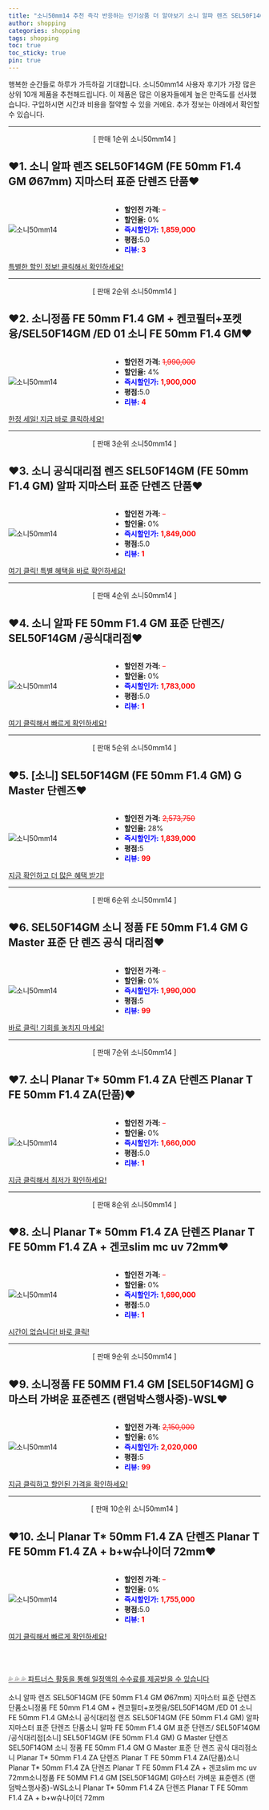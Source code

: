 ```yaml
---
title: "소니50mm14 추천 즉각 반응하는 인기상품 더 알아보기 소니 알파 렌즈 SEL50F14GM (FE"
author: shopping
categories: shopping
tags: shopping
toc: true
toc_sticky: true
pin: true
---
```

행복한 순간들로 하루가 가득하길 기대합니다.  소니50mm14 사용자 후기가 가장 많은 상위 10개 제품을 추천해드립니다. 이 제품은 많은 이용자들에게 높은 만족도를 선사했습니다. 구입하시면 시간과 비용을 절약할 수 있을 거에요. 추가 정보는 아래에서 확인할 수 있습니다.

---
<p class="toplist" style="margin: 0 auto; display: block; width: fit-content;">[ 판매 1순위 소니50mm14 ]</p>

<h2><strong>❤️1. 소니 알파 렌즈 SEL50F14GM (FE 50mm F1.4 GM Ø67mm) 지마스터 표준 단렌즈 단품❤️</strong></h2>

<div style="display: flex; align-items: center;">
    <div style="flex: 0.4;">
        <img src="https://thumbnail9.coupangcdn.com/thumbnails/remote/230x230ex/image/vendor_inventory/1fc7/5b60045e248eb84111890bec415d4905be8e45709784badb3fa6fbaa2b47.jpg" alt="소니50mm14" style="max-width: 100%;">
    </div>
    <div style="flex: 0.6; margin-left: 10px;">
        <ul>
            <li><strong>할인전 가격:</strong> <del style="color: red;">-</del></li>
            <li><strong>할인율:</strong> 0%</li>
            <li><span style='color:blue'><strong>즉시할인가:</strong></span> <span style='color:red'><strong>1,859,000</strong></span></li>
            <li><strong>평점:</strong>5.0</li>
            <li><span style='color:blue'><strong>리뷰:</strong></span> <span style='color:red'><strong>3</strong></span></li>
        </ul>
    </div>
</div>
<div class="center">
    <a href="https://William4Davisa.github.io?lptag=AF9450613&subid=githubio&pageKey=7203693329&traceid=V0-153&itemId=18214409561&vendorItemId=85366721106" class="myButton">
        특별한 할인 정보! 클릭해서 확인하세요!
    </a>
</div>


---
<p class="toplist" style="margin: 0 auto; display: block; width: fit-content;">[ 판매 2순위 소니50mm14 ]</p>

<h2><strong>❤️2. 소니정품 FE 50mm F1.4 GM + 켄코필터+포켓융/SEL50F14GM /ED 01 소니 FE 50mm F1.4 GM❤️</strong></h2>

<div style="display: flex; align-items: center;">
    <div style="flex: 0.4;">
        <img src="https://thumbnail10.coupangcdn.com/thumbnails/remote/230x230ex/image/vendor_inventory/e450/8ec6dcae210f292ad3e535627f93fcab6a4a1b5ab866efe89efcb0107951.jpg" alt="소니50mm14" style="max-width: 100%;">
    </div>
    <div style="flex: 0.6; margin-left: 10px;">
        <ul>
            <li><strong>할인전 가격:</strong> <del style="color: red;">1,990,000</del></li>
            <li><strong>할인율:</strong> 4%</li>
            <li><span style='color:blue'><strong>즉시할인가:</strong></span> <span style='color:red'><strong>1,900,000</strong></span></li>
            <li><strong>평점:</strong>5.0</li>
            <li><span style='color:blue'><strong>리뷰:</strong></span> <span style='color:red'><strong>4</strong></span></li>
        </ul>
    </div>
</div>
<div class="center">
    <a href="https://William4Davisa.github.io?lptag=AF9450613&subid=githubio&pageKey=7297548971&traceid=V0-153&itemId=18666128677&vendorItemId=87358797206" class="myButton">
        한정 세일! 지금 바로 클릭하세요!
    </a>
</div>


---
<p class="toplist" style="margin: 0 auto; display: block; width: fit-content;">[ 판매 3순위 소니50mm14 ]</p>

<h2><strong>❤️3. 소니 공식대리점 렌즈 SEL50F14GM (FE 50mm F1.4 GM) 알파 지마스터 표준 단렌즈 단품❤️</strong></h2>

<div style="display: flex; align-items: center;">
    <div style="flex: 0.4;">
        <img src="https://thumbnail6.coupangcdn.com/thumbnails/remote/230x230ex/image/vendor_inventory/11ce/b96839ece48c9290831e858adff088b3b974ff794b1678f99cde32f05ded.jpg" alt="소니50mm14" style="max-width: 100%;">
    </div>
    <div style="flex: 0.6; margin-left: 10px;">
        <ul>
            <li><strong>할인전 가격:</strong> <del style="color: red;">-</del></li>
            <li><strong>할인율:</strong> 0%</li>
            <li><span style='color:blue'><strong>즉시할인가:</strong></span> <span style='color:red'><strong>1,849,000</strong></span></li>
            <li><strong>평점:</strong>5.0</li>
            <li><span style='color:blue'><strong>리뷰:</strong></span> <span style='color:red'><strong>1</strong></span></li>
        </ul>
    </div>
</div>
<div class="center">
    <a href="https://William4Davisa.github.io?lptag=AF9450613&subid=githubio&pageKey=8207074353&traceid=V0-153&itemId=23545465856&vendorItemId=85352097049" class="myButton">
        여기 클릭! 특별 혜택을 바로 확인하세요!
    </a>
</div>


---
<p class="toplist" style="margin: 0 auto; display: block; width: fit-content;">[ 판매 4순위 소니50mm14 ]</p>

<h2><strong>❤️4. 소니 알파 FE 50mm F1.4 GM 표준 단렌즈/ SEL50F14GM /공식대리점❤️</strong></h2>

<div style="display: flex; align-items: center;">
    <div style="flex: 0.4;">
        <img src="https://thumbnail8.coupangcdn.com/thumbnails/remote/230x230ex/image/vendor_inventory/9ac6/ce59d657db66aa7ec0e4ba925663ab2a39b1bd416a2593b2864c77e10a97.jpg" alt="소니50mm14" style="max-width: 100%;">
    </div>
    <div style="flex: 0.6; margin-left: 10px;">
        <ul>
            <li><strong>할인전 가격:</strong> <del style="color: red;">-</del></li>
            <li><strong>할인율:</strong> 0%</li>
            <li><span style='color:blue'><strong>즉시할인가:</strong></span> <span style='color:red'><strong>1,783,000</strong></span></li>
            <li><strong>평점:</strong>5.0</li>
            <li><span style='color:blue'><strong>리뷰:</strong></span> <span style='color:red'><strong>1</strong></span></li>
        </ul>
    </div>
</div>
<div class="center">
    <a href="https://William4Davisa.github.io?lptag=AF9450613&subid=githubio&pageKey=7200904150&traceid=V0-153&itemId=18201805409&vendorItemId=85350242652" class="myButton">
        여기 클릭해서 빠르게 확인하세요!
    </a>
</div>


---
<p class="toplist" style="margin: 0 auto; display: block; width: fit-content;">[ 판매 5순위 소니50mm14 ]</p>

<h2><strong>❤️5. [소니] SEL50F14GM (FE 50mm F1.4 GM) G Master 단렌즈❤️</strong></h2>

<div style="display: flex; align-items: center;">
    <div style="flex: 0.4;">
        <img src="https://thumbnail9.coupangcdn.com/thumbnails/remote/230x230ex/image/vendor_inventory/b6ea/d68e3d1d4c5945702380ad9775310b902daf9cf589d7481720042abf07d7.jpg" alt="소니50mm14" style="max-width: 100%;">
    </div>
    <div style="flex: 0.6; margin-left: 10px;">
        <ul>
            <li><strong>할인전 가격:</strong> <del style="color: red;">2,573,750</del></li>
            <li><strong>할인율:</strong> 28%</li>
            <li><span style='color:blue'><strong>즉시할인가:</strong></span> <span style='color:red'><strong>1,839,000</strong></span></li>
            <li><strong>평점:</strong>5</li>
            <li><span style='color:blue'><strong>리뷰:</strong></span> <span style='color:red'><strong>99</strong></span></li>
        </ul>
    </div>
</div>
<div class="center">
    <a href="https://William4Davisa.github.io?lptag=AF9450613&subid=githubio&pageKey=7969915020&traceid=V0-153&itemId=22069744593&vendorItemId=89116847052" class="myButton">
        지금 확인하고 더 많은 혜택 받기!
    </a>
</div>


---
<p class="toplist" style="margin: 0 auto; display: block; width: fit-content;">[ 판매 6순위 소니50mm14 ]</p>

<h2><strong>❤️6. SEL50F14GM 소니 정품 FE 50mm F1.4 GM G Master 표준 단 렌즈 공식 대리점❤️</strong></h2>

<div style="display: flex; align-items: center;">
    <div style="flex: 0.4;">
        <img src="https://thumbnail7.coupangcdn.com/thumbnails/remote/230x230ex/image/vendor_inventory/6aed/a2fe4e773d64dee78638766c56efea9c96d50d2c4e27644c6caa4ec53850.jpg" alt="소니50mm14" style="max-width: 100%;">
    </div>
    <div style="flex: 0.6; margin-left: 10px;">
        <ul>
            <li><strong>할인전 가격:</strong> <del style="color: red;">-</del></li>
            <li><strong>할인율:</strong> 0%</li>
            <li><span style='color:blue'><strong>즉시할인가:</strong></span> <span style='color:red'><strong>1,990,000</strong></span></li>
            <li><strong>평점:</strong>5</li>
            <li><span style='color:blue'><strong>리뷰:</strong></span> <span style='color:red'><strong>99</strong></span></li>
        </ul>
    </div>
</div>
<div class="center">
    <a href="https://William4Davisa.github.io?lptag=AF9450613&subid=githubio&pageKey=7206336132&traceid=V0-153&itemId=18225494704&vendorItemId=85373088632" class="myButton">
        바로 클릭! 기회를 놓치지 마세요!
    </a>
</div>


---
<p class="toplist" style="margin: 0 auto; display: block; width: fit-content;">[ 판매 7순위 소니50mm14 ]</p>

<h2><strong>❤️7. 소니 Planar T* 50mm F1.4 ZA 단렌즈 Planar T FE 50mm F1.4 ZA(단품)❤️</strong></h2>

<div style="display: flex; align-items: center;">
    <div style="flex: 0.4;">
        <img src="https://thumbnail10.coupangcdn.com/thumbnails/remote/230x230ex/image/vendor_inventory/2f97/1cb045f66c714d6391bb2c374ce99ab9a33dfe177684657e272cbdf9d727.jpg" alt="소니50mm14" style="max-width: 100%;">
    </div>
    <div style="flex: 0.6; margin-left: 10px;">
        <ul>
            <li><strong>할인전 가격:</strong> <del style="color: red;">-</del></li>
            <li><strong>할인율:</strong> 0%</li>
            <li><span style='color:blue'><strong>즉시할인가:</strong></span> <span style='color:red'><strong>1,660,000</strong></span></li>
            <li><strong>평점:</strong>5.0</li>
            <li><span style='color:blue'><strong>리뷰:</strong></span> <span style='color:red'><strong>1</strong></span></li>
        </ul>
    </div>
</div>
<div class="center">
    <a href="https://William4Davisa.github.io?lptag=AF9450613&subid=githubio&pageKey=253254812&traceid=V0-153&itemId=797011119&vendorItemId=5023868530" class="myButton">
        지금 클릭해서 최저가 확인하세요!
    </a>
</div>


---
<p class="toplist" style="margin: 0 auto; display: block; width: fit-content;">[ 판매 8순위 소니50mm14 ]</p>

<h2><strong>❤️8. 소니 Planar T* 50mm F1.4 ZA 단렌즈 Planar T FE 50mm F1.4 ZA + 겐코slim mc uv 72mm❤️</strong></h2>

<div style="display: flex; align-items: center;">
    <div style="flex: 0.4;">
        <img src="https://thumbnail8.coupangcdn.com/thumbnails/remote/230x230ex/image/vendor_inventory/966f/14ce3131568ee3ed6a2af0f11d0a7d083012018adca46240da0dac127fdc.jpg" alt="소니50mm14" style="max-width: 100%;">
    </div>
    <div style="flex: 0.6; margin-left: 10px;">
        <ul>
            <li><strong>할인전 가격:</strong> <del style="color: red;">-</del></li>
            <li><strong>할인율:</strong> 0%</li>
            <li><span style='color:blue'><strong>즉시할인가:</strong></span> <span style='color:red'><strong>1,690,000</strong></span></li>
            <li><strong>평점:</strong>5.0</li>
            <li><span style='color:blue'><strong>리뷰:</strong></span> <span style='color:red'><strong>1</strong></span></li>
        </ul>
    </div>
</div>
<div class="center">
    <a href="https://William4Davisa.github.io?lptag=AF9450613&subid=githubio&pageKey=253254812&traceid=V0-153&itemId=797011131&vendorItemId=5023868559" class="myButton">
        시간이 없습니다! 바로 클릭!
    </a>
</div>


---
<p class="toplist" style="margin: 0 auto; display: block; width: fit-content;">[ 판매 9순위 소니50mm14 ]</p>

<h2><strong>❤️9. 소니정품 FE 50MM F1.4 GM [SEL50F14GM] G마스터 가벼운 표준렌즈 (랜덤박스행사중)-WSL❤️</strong></h2>

<div style="display: flex; align-items: center;">
    <div style="flex: 0.4;">
        <img src="https://thumbnail9.coupangcdn.com/thumbnails/remote/230x230ex/image/vendor_inventory/8959/8cf8948400b5973948ff7c6f404aac8a77b6cd556e9092c34773344c5d4f.jpg" alt="소니50mm14" style="max-width: 100%;">
    </div>
    <div style="flex: 0.6; margin-left: 10px;">
        <ul>
            <li><strong>할인전 가격:</strong> <del style="color: red;">2,150,000</del></li>
            <li><strong>할인율:</strong> 6%</li>
            <li><span style='color:blue'><strong>즉시할인가:</strong></span> <span style='color:red'><strong>2,020,000</strong></span></li>
            <li><strong>평점:</strong>5</li>
            <li><span style='color:blue'><strong>리뷰:</strong></span> <span style='color:red'><strong>99</strong></span></li>
        </ul>
    </div>
</div>
<div class="center">
    <a href="https://William4Davisa.github.io?lptag=AF9450613&subid=githubio&pageKey=7209882110&traceid=V0-153&itemId=18243066482&vendorItemId=85389960679" class="myButton">
        지금 클릭하고 할인된 가격을 확인하세요!
    </a>
</div>


---
<p class="toplist" style="margin: 0 auto; display: block; width: fit-content;">[ 판매 10순위 소니50mm14 ]</p>

<h2><strong>❤️10. 소니 Planar T* 50mm F1.4 ZA 단렌즈 Planar T FE 50mm F1.4 ZA + b+w슈나이더 72mm❤️</strong></h2>

<div style="display: flex; align-items: center;">
    <div style="flex: 0.4;">
        <img src="https://thumbnail7.coupangcdn.com/thumbnails/remote/230x230ex/image/vendor_inventory/c1f3/e2ae8699aa8b05202f0000cee1aeccad7c214ba47d4a7ac5f286f05bce6e.jpg" alt="소니50mm14" style="max-width: 100%;">
    </div>
    <div style="flex: 0.6; margin-left: 10px;">
        <ul>
            <li><strong>할인전 가격:</strong> <del style="color: red;">-</del></li>
            <li><strong>할인율:</strong> 0%</li>
            <li><span style='color:blue'><strong>즉시할인가:</strong></span> <span style='color:red'><strong>1,755,000</strong></span></li>
            <li><strong>평점:</strong>5.0</li>
            <li><span style='color:blue'><strong>리뷰:</strong></span> <span style='color:red'><strong>1</strong></span></li>
        </ul>
    </div>
</div>
<div class="center">
    <a href="https://William4Davisa.github.io?lptag=AF9450613&subid=githubio&pageKey=253254812&traceid=V0-153&itemId=797011147&vendorItemId=5023868597" class="myButton">
        여기 클릭해서 빠르게 확인하세요!
    </a>
</div>

<br><br><br>[💦 💦 💦 파트너스 활동을 통해 일정액의 수수료를 제공받을 수 있습니다](https://link.coupang.com/a/bcpT2c)<br><br>소니 알파 렌즈 SEL50F14GM (FE 50mm F1.4 GM Ø67mm) 지마스터 표준 단렌즈 단품소니정품 FE 50mm F1.4 GM + 켄코필터+포켓융/SEL50F14GM /ED 01 소니 FE 50mm F1.4 GM소니 공식대리점 렌즈 SEL50F14GM (FE 50mm F1.4 GM) 알파 지마스터 표준 단렌즈 단품소니 알파 FE 50mm F1.4 GM 표준 단렌즈/ SEL50F14GM /공식대리점[소니] SEL50F14GM (FE 50mm F1.4 GM) G Master 단렌즈SEL50F14GM 소니 정품 FE 50mm F1.4 GM G Master 표준 단 렌즈 공식 대리점소니 Planar T* 50mm F1.4 ZA 단렌즈 Planar T FE 50mm F1.4 ZA(단품)소니 Planar T* 50mm F1.4 ZA 단렌즈 Planar T FE 50mm F1.4 ZA + 겐코slim mc uv 72mm소니정품 FE 50MM F1.4 GM [SEL50F14GM] G마스터 가벼운 표준렌즈 (랜덤박스행사중)-WSL소니 Planar T* 50mm F1.4 ZA 단렌즈 Planar T FE 50mm F1.4 ZA + b+w슈나이더 72mm